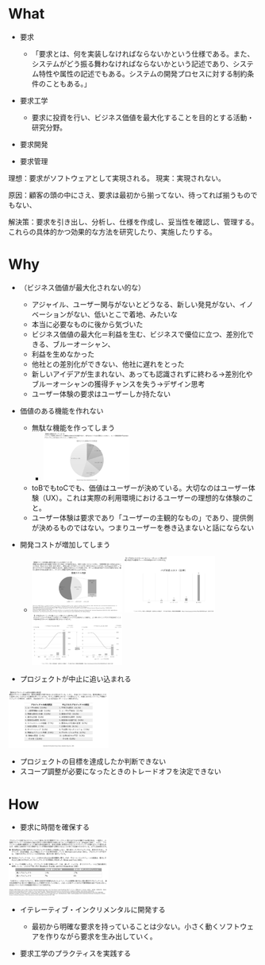 # What
- 要求
  - 「要求とは、何を実装しなければならないかという仕様である。また、システムがどう振る舞わなければならないかという記述であり、システム特性や属性の記述でもある。システムの開発プロセスに対する制約条件のこともある。」

- 要求工学
  - 要求に投資を行い、ビジネス価値を最大化することを目的とする活動・研究分野。


- 要求開発
- 要求管理

理想：要求がソフトウェアとして実現される。
現実：実現されない。

原因：顧客の頭の中にさえ、要求は最初から揃ってない、待ってれば揃うものでもない、

解決策：要求を引き出し、分析し、仕様を作成し、妥当性を確認し、管理する。
これらの具体的かつ効果的な方法を研究したり、実施したりする。






# Why
- （ビジネス価値が最大化されない的な）
  - アジャイル、ユーザー関与がないとどうなる、新しい発見がない、イノベーションがない、低いとこで着地、みたいな
  - 本当に必要なものに後から気づいた
  - ビジネス価値の最大化＝利益を生む、ビジネスで優位に立つ、差別化できる、ブルーオーシャン、
  - 利益を生めなかった
  - 他社との差別化ができない、他社に遅れをとった
  - 新しいアイデアが生まれない、あっても認識されずに終わる→差別化やブルーオーシャンの獲得チャンスを失う→デザイン思考
  - ユーザー体験の要求はユーザーしか持たない
- 価値のある機能を作れない
  - 無駄な機能を作ってしまう
    - <img src="../picture/要求工学6.png" width="40%">
  - toBでもtoCでも、価値はユーザーが決めている。大切なのはユーザー体験（UX）。これは実際の利用環境におけるユーザーの理想的な体験のこと。
  - ユーザー体験は要求であり「ユーザーの主観的なもの」であり、提供側が決めるものではない。つまりユーザーを巻き込まないと話にならない
- 開発コストが増加してしまう  
  - <img src="../picture/要求工学1.png" width="40%"> <img src="../picture/要求工学2.png" width="40%"> <img src="../picture/要求工学3.png" width="40%">

- プロジェクトが中止に追い込まれる
<img src="../picture/要求工学4.png" width="40%">

- プロジェクトの目標を達成したか判断できない
- スコープ調整が必要になったときのトレードオフを決定できない

# How
- 要求に時間を確保する
<img src="../picture/要求工学5.png" width="40%"> 

- イテレーティブ・インクリメンタルに開発する
  - 最初から明確な要求を持っていることは少ない。小さく動くソフトウェアを作りながら要求を生み出していく。

- 要求工学のプラクティスを実践する

